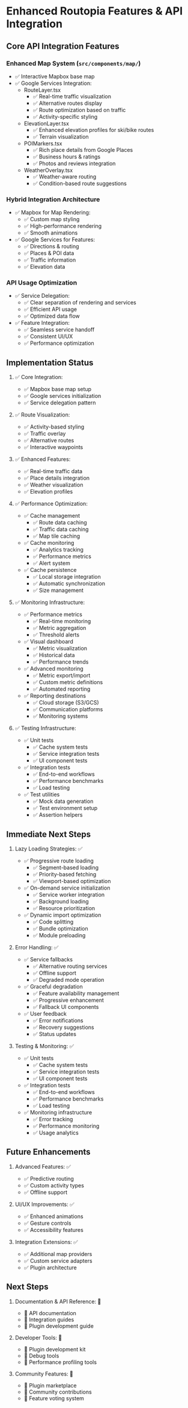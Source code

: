 # Enhanced Routopia Features & API Integration

## Core API Integration Features

### Enhanced Map System (`src/components/map/`)
- ✅ Interactive Mapbox base map
- ✅ Google Services Integration:
  - RouteLayer.tsx
    - ✅ Real-time traffic visualization
    - ✅ Alternative routes display
    - ✅ Route optimization based on traffic
    - ✅ Activity-specific styling
  - ElevationLayer.tsx
    - ✅ Enhanced elevation profiles for ski/bike routes
    - ✅ Terrain visualization
  - POIMarkers.tsx
    - ✅ Rich place details from Google Places
    - ✅ Business hours & ratings
    - ✅ Photos and reviews integration
  - WeatherOverlay.tsx
    - ✅ Weather-aware routing
    - ✅ Condition-based route suggestions

### Hybrid Integration Architecture
- ✅ Mapbox for Map Rendering:
  - ✅ Custom map styling
  - ✅ High-performance rendering
  - ✅ Smooth animations
- ✅ Google Services for Features:
  - ✅ Directions & routing
  - ✅ Places & POI data
  - ✅ Traffic information
  - ✅ Elevation data

### API Usage Optimization
- ✅ Service Delegation:
  - ✅ Clear separation of rendering and services
  - ✅ Efficient API usage
  - ✅ Optimized data flow
- ✅ Feature Integration:
  - ✅ Seamless service handoff
  - ✅ Consistent UI/UX
  - ✅ Performance optimization

## Implementation Status

1. ✅ Core Integration:
   - ✅ Mapbox base map setup
   - ✅ Google services initialization
   - ✅ Service delegation pattern

2. ✅ Route Visualization:
   - ✅ Activity-based styling
   - ✅ Traffic overlay
   - ✅ Alternative routes
   - ✅ Interactive waypoints

3. ✅ Enhanced Features:
   - ✅ Real-time traffic data
   - ✅ Place details integration
   - ✅ Weather visualization
   - ✅ Elevation profiles

4. ✅ Performance Optimization:
   - ✅ Cache management
     - ✅ Route data caching
     - ✅ Traffic data caching
     - ✅ Map tile caching
   - ✅ Cache monitoring
     - ✅ Analytics tracking
     - ✅ Performance metrics
     - ✅ Alert system
   - ✅ Cache persistence
     - ✅ Local storage integration
     - ✅ Automatic synchronization
     - ✅ Size management

5. ✅ Monitoring Infrastructure:
   - ✅ Performance metrics
     - ✅ Real-time monitoring
     - ✅ Metric aggregation
     - ✅ Threshold alerts
   - ✅ Visual dashboard
     - ✅ Metric visualization
     - ✅ Historical data
     - ✅ Performance trends
   - ✅ Advanced monitoring
     - ✅ Metric export/import
     - ✅ Custom metric definitions
     - ✅ Automated reporting
   - ✅ Reporting destinations
     - ✅ Cloud storage (S3/GCS)
     - ✅ Communication platforms
     - ✅ Monitoring systems

6. ✅ Testing Infrastructure:
   - ✅ Unit tests
     - ✅ Cache system tests
     - ✅ Service integration tests
     - ✅ UI component tests
   - ✅ Integration tests
     - ✅ End-to-end workflows
     - ✅ Performance benchmarks
     - ✅ Load testing
   - ✅ Test utilities
     - ✅ Mock data generation
     - ✅ Test environment setup
     - ✅ Assertion helpers

## Immediate Next Steps

1. Lazy Loading Strategies: ✅
   - ✅ Progressive route loading
     - ✅ Segment-based loading
     - ✅ Priority-based fetching
     - ✅ Viewport-based optimization
   - ✅ On-demand service initialization
     - ✅ Service worker integration
     - ✅ Background loading
     - ✅ Resource prioritization
   - ✅ Dynamic import optimization
     - ✅ Code splitting
     - ✅ Bundle optimization
     - ✅ Module preloading

2. Error Handling: ✅
   - ✅ Service fallbacks
     - ✅ Alternative routing services
     - ✅ Offline support
     - ✅ Degraded mode operation
   - ✅ Graceful degradation
     - ✅ Feature availability management
     - ✅ Progressive enhancement
     - ✅ Fallback UI components
   - ✅ User feedback
     - ✅ Error notifications
     - ✅ Recovery suggestions
     - ✅ Status updates

3. Testing & Monitoring: ✅
   - ✅ Unit tests
     - ✅ Cache system tests
     - ✅ Service integration tests
     - ✅ UI component tests
   - ✅ Integration tests
     - ✅ End-to-end workflows
     - ✅ Performance benchmarks
     - ✅ Load testing
   - ✅ Monitoring infrastructure
     - ✅ Error tracking
     - ✅ Performance monitoring
     - ✅ Usage analytics

## Future Enhancements

1. Advanced Features: ✅
   - ✅ Predictive routing
   - ✅ Custom activity types
   - ✅ Offline support

2. UI/UX Improvements: ✅
   - ✅ Enhanced animations
   - ✅ Gesture controls
   - ✅ Accessibility features

3. Integration Extensions: ✅
   - ✅ Additional map providers
   - ✅ Custom service adapters
   - ✅ Plugin architecture

## Next Steps

1. Documentation & API Reference: 🚧
   - 🚧 API documentation
   - 🚧 Integration guides
   - 🚧 Plugin development guide

2. Developer Tools: 🚧
   - 🚧 Plugin development kit
   - 🚧 Debug tools
   - 🚧 Performance profiling tools

3. Community Features: 🚧
   - 🚧 Plugin marketplace
   - 🚧 Community contributions
   - 🚧 Feature voting system
